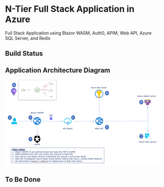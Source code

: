 # N-Tier Full Stack Application in Azure
Full Stack Application using Blazor WASM, Auth0, APIM, Web API, Azure SQL Server, and Redis

## Build Status



## Application Architecture Diagram

![Application Architecture](./documentation/images/ApplicationArchitecture.PNG "N-Tier Full Stack Application in Azure")


## To Be Done
